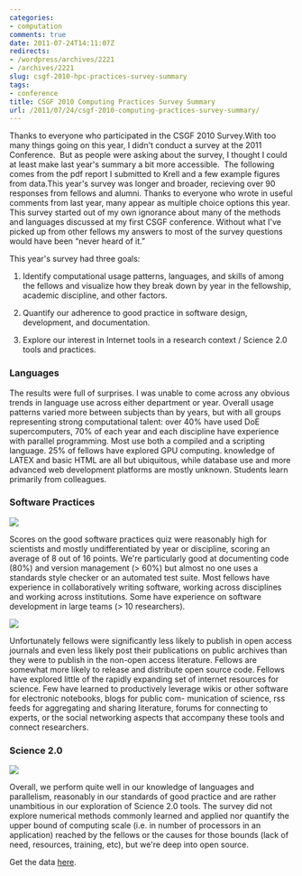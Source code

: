 ```yaml
---
categories:
- computation
comments: true
date: 2011-07-24T14:11:07Z
redirects:
- /wordpress/archives/2221
- /archives/2221
slug: csgf-2010-hpc-practices-survey-summary
tags:
- conference
title: CSGF 2010 Computing Practices Survey Summary
url: /2011/07/24/csgf-2010-computing-practices-survey-summary/
---
```


Thanks to everyone who participated in the CSGF 2010 Survey.With too many things going on this year, I didn't conduct a survey at the 2011 Conference.  But as people were asking about the survey, I thought I could at least make last year's summary a bit more accessible.  The following comes from the pdf report I submitted to Krell and a few example figures from data.This year's survey was longer and broader, recieving over 90 responses from fellows and alumni. Thanks to everyone who wrote in useful comments from last year, many appear as multiple choice options this year. This survey started out of my own ignorance about many of the methods and languages discussed at my first CSGF conference. Without what I've picked up from other fellows my answers to most of the survey questions would have been “never heard of it.”

This year's survey had three goals:



	
  1. Identify computational usage patterns, languages, and skills of among the fellows and visualize how they break down by year in the fellowship, academic discipline, and other factors.

	
  2. Quantify our adherence to good practice in software design, development, and documentation.

	
  3. Explore our interest in Internet tools in a research context / Science 2.0 tools and practices.




### Languages


The results were full of surprises. I was unable to come across any obvious trends in language use across either department or year. Overall usage patterns varied more between subjects than by years, but with all groups representing strong computational talent: over 40% have used DoE supercomputers, 70% of each year and each discipline have experience with parallel programming. Most use both a compiled and a scripting language. 25% of fellows have explored GPU computing. knowledge of LATEX and basic HTML are all but ubiquitous, while database use and more advanced web development platforms are mostly unknown. Students learn primarily from colleagues.


### Software Practices


![]( http://farm7.staticflickr.com/6003/5971726690_118e1d94f3_o.png )


Scores on the good software practices quiz were reasonably high for scientists and mostly undifferentiated by year or discipline, scoring an average of 8 out of 16 points. We're particularly good at documenting code (80%) and version management (> 60%) but almost no one uses a standards style checker or an automated test suite. Most fellows have experience in collaboratively writing software, working across disciplines and working across institutions. Some have experience on software development in large teams (> 10 researchers).

![]( http://farm7.staticflickr.com/6133/5971726626_2219a694de_o.png )


Unfortunately fellows were significantly less likely to publish in open access journals and even less
likely post their publications on public archives than they were to publish in the non-open access literature. Fellows are somewhat more likely to release and distribute open source code. Fellows have explored little of the rapidly expanding set of internet resources for science. Few have learned to productively leverage wikis or other software for electronic notebooks, blogs for public com-
munication of science, rss feeds for aggregating and sharing literature, forums for connecting to experts, or the social networking aspects that accompany these tools and connect researchers.


### Science 2.0


![]( http://farm7.staticflickr.com/6149/5971193777_0b3cfcd2b5_o.png )


Overall, we perform quite well in our knowledge of languages and parallelism, reasonably in our standards of good practice and are rather unambitious in our exploration of Science 2.0 tools. The survey did not explore numerical methods commonly learned and applied nor quantify the upper bound of computing scale (i.e. in number of processors in an application) reached by the fellows or the causes for those bounds (lack of need, resources, training, etc), but we're deep into open source.

Get the data [here](https://raw.github.com/cboettig/sandbox/master/csgf_survey/Sheet_1.csv).
